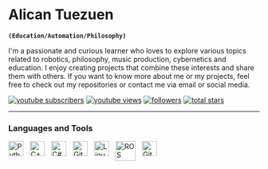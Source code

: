 #  Alican Tuezuen

**`(Education/Automation/Philosophy)`**

I'm a passionate and curious learner who loves to explore various topics related to robotics, philosophy, music production, cybernetics and education.
I enjoy creating projects that combine these interests and share them with others. If you want to know more about me or my projects, feel free to check out my repositories or contact me via email or social media.

   <p align="left">
      <a href="https://www.youtube.com/@tznalcn">
         <img alt="youtube subscribers" title="Subscribe to my YouTube channel" src="https://custom-icon-badges.demolab.com/youtube/channel/subscribers/UCnIbChRDJ4LzxktPwDtdvXA?color=%23E05D44&label=SUBSCRIBE&logo=video&logoColor=white&style=for-the-badge&labelColor=CE4630"/></a> 
      <a href="https://www.youtube.com/@tznalcn">
         <img alt="youtube views" title="YouTube views" src="https://custom-icon-badges.demolab.com/youtube/channel/views/UCnIbChRDJ4LzxktPwDtdvXA?color=%23E1AD0E&logo=eye&logoColor=white&style=for-the-badge&labelColor=C79600"/></a> 
      <a href="https://github.com/T-Z-N?tab=followers">
         <img alt="followers" title="Follow me on Github" src="https://custom-icon-badges.demolab.com/github/followers/T-Z-N?color=236ad3&labelColor=1155ba&style=for-the-badge&logo=person-add&label=Follow&logoColor=white"/></a>
      <a href="https://github.com/T-Z-N?tab=repositories&sort=stargazers">
         <img alt="total stars" title="Total stars on GitHub" src="https://custom-icon-badges.demolab.com/github/stars/T-Z-N?color=55960c&style=for-the-badge&labelColor=488207&logo=star"/></a>
   </p>

---

###  Languages and Tools
<img align="left" alt="Python" width="30px" style="padding-right:10px;" src="https://cdn.jsdelivr.net/gh/devicons/devicon/icons/python/python-plain.svg" />
<img align="left" alt="C++" width="30px" style="padding-right:10px;" src="https://cdn.jsdelivr.net/gh/devicons/devicon/icons/cplusplus/cplusplus-line.svg" />
<img align="left" alt="C#" width="30px" style="padding-right:10px;" src="https://cdn.jsdelivr.net/gh/devicons/devicon/icons/csharp/csharp-original.svg"/>
<img align="left" alt="Git" width="30px" style="padding-right:10px;" src="https://cdn.jsdelivr.net/gh/devicons/devicon/icons/git/git-original.svg" />
<img align="left" alt="Linux" width="30px" style="padding-right:10px;" src="https://cdn.jsdelivr.net/gh/devicons/devicon/icons/linux/linux-original.svg" />
<img align="left" alt="ROS" width="40px"style="padding-right:10px;" src="https://www.vectorlogo.zone/logos/ros/ros-ar21.svg" />
<img align="left" alt="GitHub" width="30px" style="padding-right:10px;" src="https://cdn.jsdelivr.net/gh/devicons/devicon/icons/github/github-original.svg" />
<br/>

#


#

[youtube]: [https://youtube.com/@tznalcn](https://www.youtube.com/@tznalcn)
